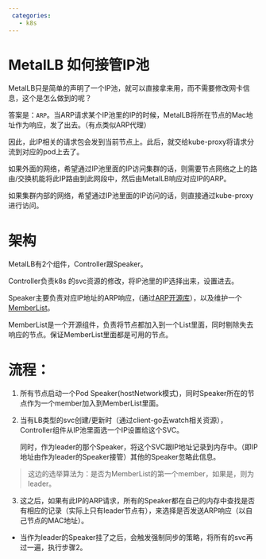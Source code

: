 ```yaml
---
 categories:
   - k8s
---
```

# MetalLB 如何接管IP池

MetalLB只是简单的声明了一个IP池，就可以直接拿来用，而不需要修改网卡信息，这个是怎么做到的呢？

答案是：`ARP`。当ARP请求某个IP池里的IP的时候，MetalLB将所在节点的Mac地址作为响应，发了出去。（有点类似ARP代理）

因此，此IP相关的请求包会发到当前节点上。此后，就交给kube-proxy将请求分流到对应的pod上去了。

如果外面的网络，希望通过IP池里面的IP访问集群的话，则需要节点网络之上的路由/交换机能将此IP路由到此网段中，然后由MetalLB响应对应IP的ARP。

如果集群内部的网络，希望通过IP池里面的IP访问的话，则直接通过kube-proxy进行访问。


# 架构
MetalLB有2个组件，Controller跟Speaker。

Controller负责k8s 的svc资源的修改，将IP池里的IP选择出来，设置进去。

Speaker主要负责对应IP地址的ARP响应，(通过[ARP开源库](https://github.com/mdlayher/arp)），以及维护一个[MemberList](https://github.com/hashicorp/memberlist)。

MemberList是一个开源组件，负责将节点都加入到一个List里面，同时剔除失去响应的节点。保证MemberList里面都是可用的节点。

# 流程：
1. 所有节点启动一个Pod Speaker(hostNetwork模式)，同时Speaker所在的节点作为一个member加入到MemberList里面。
2. 当有LB类型的svc创建/更新时（通过client-go去watch相关资源），Controller组件从IP池里面选一个IP设置给这个SVC。

   同时，作为leader的那个Speaker，将这个SVC跟IP地址记录到内存中。（即IP地址由作为leader的Speaker接管）其他的Speaker忽略此信息。
> 这边的选举算法为：是否为MemberList的第一个member，如果是，则为leader。
3. 这之后，如果有此IP的ARP请求，所有的Speaker都在自己的内存中查找是否有相应的记录（实际上只有leader节点有），来选择是否发送ARP响应（以自己节点的MAC地址）。

* 当作为leader的Speaker挂了之后，会触发强制同步的策略，将所有的svc再过一遍，执行步骤2。
